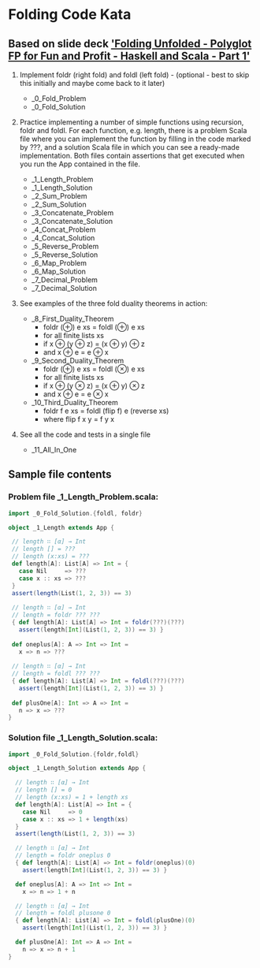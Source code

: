 
# Folding Code Kata

## Based on slide deck ['Folding Unfolded - Polyglot FP for Fun and Profit - Haskell and Scala - Part 1'](https://www.slideshare.net/pjschwarz/folding-unfolded-polyglot-fp-for-fun-and-profit-haskell-and-scala)

1. Implement foldr (right fold) and foldl (left fold) - (optional - best to skip this initially and maybe come back to it later)
   * _0_Fold_Problem
   * _0_Fold_Solution
2. Practice implementing a number of simple functions using recursion, foldr and foldl. For each function, e.g. length, there is a problem Scala file where you can implement the function by filling in the code marked by ???, and a solution Scala file in which you can see a ready-made implementation. Both files contain assertions that get executed when you run the App contained in the file. 
   * _1_Length_Problem
   * _1_Length_Solution
   * _2_Sum_Problem
   * _2_Sum_Solution
   * _3_Concatenate_Problem
   * _3_Concatenate_Solution
   * _4_Concat_Problem
   * _4_Concat_Solution
   * _5_Reverse_Problem
   * _5_Reverse_Solution
   * _6_Map_Problem
   * _6_Map_Solution
   * _7_Decimal_Problem
   * _7_Decimal_Solution   
3. See examples of the three fold duality theorems in action:                  
   * _8_First_Duality_Theorem
      * foldr (⊕) e xs = foldl (⊕) e xs 
      * for all finite lists xs
      * if x ⊕ (y ⊕ z)  = (x ⊕ y) ⊕ z 
      * and x ⊕ e = e ⊕ x
   * _9_Second_Duality_Theorem
      * foldr (⊕) e xs = foldl (⊗) e xs 
      * for all finite lists xs
      * if x ⊕ (y ⊗ z)  = (x ⊕ y) ⊗ z 
      * and x ⊕ e = e ⊗ x
   * _10_Third_Duality_Theorem 
      * foldr f e xs = foldl (flip f) e (reverse xs) 
      * where flip f x y = f y x                 
 
4. See all the code and tests in a single file

   * _11_All_In_One
    
## Sample file contents
### Problem file _1_Length_Problem.scala:
 
 ```Scala
import _0_Fold_Solution.{foldl, foldr}

object _1_Length extends App {

  // length ∷ [α] → Int
  // length [] = ???
  // length (x:xs) = ???   
  def length[A]: List[A] => Int = {
    case Nil     => ???
    case x :: xs => ???
  }
  assert(length(List(1, 2, 3)) == 3)
  
  // length ∷ [α] → Int
  // length = foldr ??? ???
  { def length[A]: List[A] => Int = foldr(???)(???)
    assert(length[Int](List(1, 2, 3)) == 3) }
  
  def oneplus[A]: A => Int => Int =
    x => n => ???
  
  // length ∷ [α] → Int
  // length = foldl ??? ???
  { def length[A]: List[A] => Int = foldl(???)(???)
    assert(length[Int](List(1, 2, 3)) == 3) }
  
  def plusOne[A]: Int => A => Int =
    n => x => ???
}
 ```

### Solution file _1_Length_Solution.scala:

```Scala
import _0_Fold_Solution.{foldr,foldl}

object _1_Length_Solution extends App {

  // length ∷ [α] → Int
  // length [] = 0
  // length (x:xs) = 1 + length xs
  def length[A]: List[A] => Int = {
    case Nil     => 0
    case x :: xs => 1 + length(xs)
  }
  assert(length(List(1, 2, 3)) == 3)

  // length ∷ [α] → Int
  // length = foldr oneplus 0
  { def length[A]: List[A] => Int = foldr(oneplus)(0)
    assert(length[Int](List(1, 2, 3)) == 3) }

  def oneplus[A]: A => Int => Int =
    x => n => 1 + n

  // length ∷ [α] → Int
  // length = foldl plusone 0
  { def length[A]: List[A] => Int = foldl(plusOne)(0)
    assert(length[Int](List(1, 2, 3)) == 3) }

  def plusOne[A]: Int => A => Int =
    n => x => n + 1
}
```